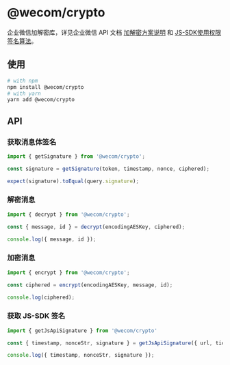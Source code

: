 # @wecom/crypto

企业微信加解密库，详见企业微信 API 文档 [加解密方案说明](https://work.weixin.qq.com/api/doc/90001/90148/91144) 和 [JS-SDK使用权限签名算法](https://work.weixin.qq.com/api/doc/90000/90136/90506)。

## 使用

```bash
# with npm
npm install @wecom/crypto
# with yarn
yarn add @wecom/crypto
```

## API

### 获取消息体签名

```typescript
import { getSignature } from '@wecom/crypto';

const signature = getSignature(token, timestamp, nonce, ciphered);

expect(signature).toEqual(query.signature);
```

### 解密消息

```typescript
import { decrypt } from '@wecom/crypto';

const { message, id } = decrypt(encodingAESKey, ciphered);

console.log({ message, id });
```

### 加密消息

```typescript
import { encrypt } from '@wecom/crypto';

const ciphered = encrypt(encodingAESKey, message, id);

console.log(ciphered);
```

### 获取 JS-SDK 签名

```typescript
import { getJsApiSignature } from '@wecom/crypto'

const { timestamp, nonceStr, signature } = getJsApiSignature({ url, ticket });

console.log({ timestamp, nonceStr, signature });
```
